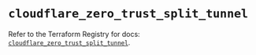 # `cloudflare_zero_trust_split_tunnel`

Refer to the Terraform Registry for docs: [`cloudflare_zero_trust_split_tunnel`](https://registry.terraform.io/providers/cloudflare/cloudflare/4.47.0/docs/resources/zero_trust_split_tunnel).
